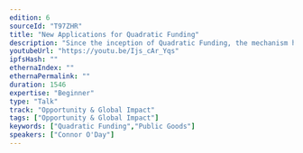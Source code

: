 ```yaml
---
edition: 6
sourceId: "T97ZHR"
title: "New Applications for Quadratic Funding"
description: "Since the inception of Quadratic Funding, the mechanism has mainly been used to fund open source software and public goods in a Web3-centric context. Recently, Gitcoin and others have experimented with QF in new ways to empower specific ecosystems, fund localized communities, and tackle real-world issues (climate change, health, policy). As adoption grows so do barriers and scalability challenges, but many promising advancements could be the key to breaking out of the blockchain bubble."
youtubeUrl: "https://youtu.be/Ijs_cAr_Yqs"
ipfsHash: ""
ethernaIndex: ""
ethernaPermalink: ""
duration: 1546
expertise: "Beginner"
type: "Talk"
track: "Opportunity & Global Impact"
tags: ["Opportunity & Global Impact"]
keywords: ["Quadratic Funding","Public Goods"]
speakers: ["Connor O'Day"]
---
```

